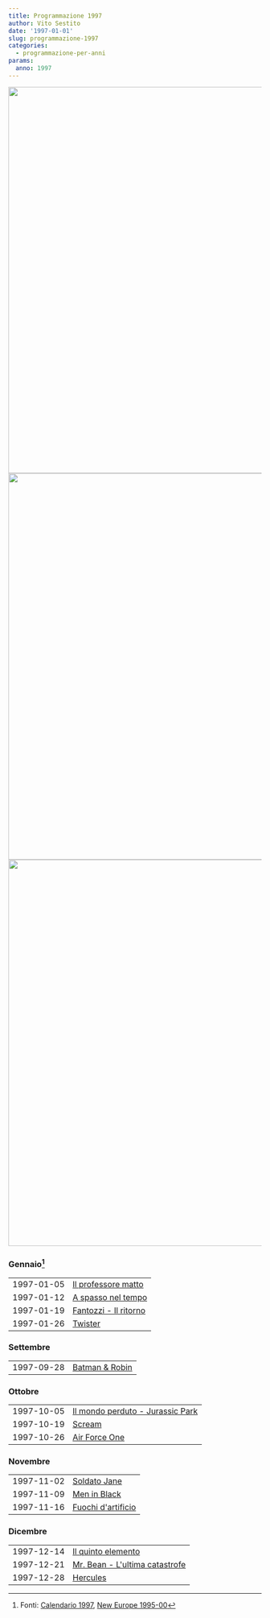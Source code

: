 ```yaml
---
title: Programmazione 1997
author: Vito Sestito
date: '1997-01-01'
slug: programmazione-1997
categories:
  - programmazione-per-anni
params:
  anno: 1997
---
```






<img src="{{< blogdown/postref >}}index_files/figure-html/unnamed-chunk-1-1.png" width="768" /><img src="{{< blogdown/postref >}}index_files/figure-html/unnamed-chunk-1-2.png" width="768" /><img src="{{< blogdown/postref >}}index_files/figure-html/unnamed-chunk-1-3.png" width="768" />


### Gennaio[^1]


|           |                      |
|:----------|:---------------------|
|1997-01-05 |[Il professore matto](https://www.imdb.com/title/tt0117218/)|
|1997-01-12 |[A spasso nel tempo](https://www.imdb.com/title/tt0115446/)|
|1997-01-19 |[Fantozzi - Il ritorno](https://www.imdb.com/title/tt0116279/)|
|1997-01-26 |[Twister](https://www.imdb.com/title/tt0117998/)|

### Settembre


|           |               |
|:----------|:--------------|
|1997-09-28 |[Batman & Robin](https://www.imdb.com/title/tt0118688/)|

### Ottobre


|           |                                 |
|:----------|:--------------------------------|
|1997-10-05 |[Il mondo perduto - Jurassic Park](https://www.imdb.com/title/tt0119567/)|
|1997-10-19 |[Scream](https://www.imdb.com/title/tt0117571/)|
|1997-10-26 |[Air Force One](https://www.imdb.com/title/tt0118571/)|

### Novembre


|           |                   |
|:----------|:------------------|
|1997-11-02 |[Soldato Jane](https://www.imdb.com/title/tt0119173/)|
|1997-11-09 |[Men in Black](https://www.imdb.com/title/tt0119654/)|
|1997-11-16 |[Fuochi d'artificio](https://www.imdb.com/title/tt0119169/)|

### Dicembre


|           |                               |
|:----------|:------------------------------|
|1997-12-14 |[Il quinto elemento](https://www.imdb.com/title/tt0119116/)|
|1997-12-21 |[Mr. Bean - L'ultima catastrofe](https://www.imdb.com/title/tt0118689/)|
|1997-12-28 |[Hercules](https://www.imdb.com/title/tt0119282/)|

[^1]: Fonti: [Calendario 1997](/1996/02/01/calendario-1997/), [New Europe 1995-00](/1995/10/01/appunti-new-europe-1995-00/)

